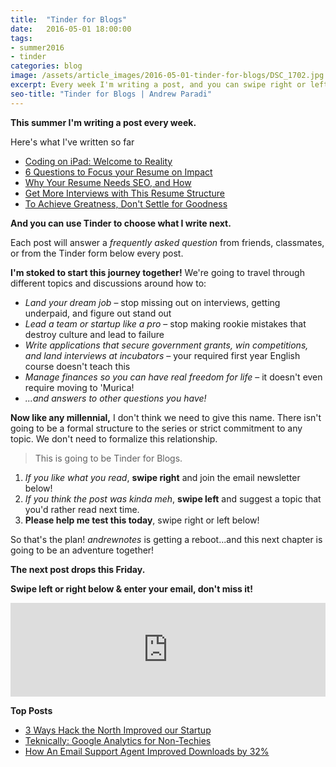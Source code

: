 ```yaml
---
title:  "Tinder for Blogs"
date:   2016-05-01 18:00:00
tags:
- summer2016
- tinder
categories: blog
image: /assets/article_images/2016-05-01-tinder-for-blogs/DSC_1702.jpg
excerpt: Every week I'm writing a post, and you can swipe right or left to choose what I write next!
seo-title: "Tinder for Blogs | Andrew Paradi"
---
```


**This summer I'm writing a post every week.** 

Here's what I've written so far

- [Coding on iPad: Welcome to Reality](/blog/coding-on-ipad/)
- [6 Questions to Focus your Resume on Impact](/blog/hired-part-1/)
- [Why Your Resume Needs SEO, and How](/blog/hired-part-2/)
- [Get More Interviews with This Resume Structure](/blog/hired-part-3/)
- [To Achieve Greatness, Don't Settle for Goodness](blog/good-to-great)

**And you can use Tinder to choose what I write next.**

Each post will answer a *frequently asked question* from friends, classmates, or from the Tinder form below every post.

**I'm stoked to start this journey together!** We're going to travel through different topics and discussions around how to:

- *Land your dream job* – stop missing out on interviews, getting underpaid, and figure out stand out
- *Lead a team or startup like a pro* – stop making rookie mistakes that destroy culture and lead to failure
- *Write applications that secure government grants, win competitions, and land interviews at incubators* – your required first year English course doesn't teach this
- *Manage finances so you can have real freedom for life* – it doesn't even require moving to 'Murica!
- *...and answers to other questions you have!*

**Now like any millennial,** I don't think we need to give this name. There isn't going to be a formal structure to the series or strict commitment to any topic. We don't need to formalize this relationship. 

> This is going to be Tinder for Blogs.

1. *If you like what you read*, **swipe right** and join the email newsletter below!
2. *If you think the post was kinda meh*, **swipe left** and suggest a topic that you'd rather read next time.
3. **Please help me test this today**, swipe right or left below!

So that's the plan! *andrewnotes* is getting a reboot...and this next chapter is going to be an adventure together!

**The next post drops this Friday.**

**Swipe left or right below &amp; enter your email, don't miss it!**

<script src="https://blitzen.com/scripts/blitzenForm.js" type="text/javascript"></script> <iframe src="https://andrew.blitzen.com/form/andrewnotes-footer-1?page=20160501-tinder-for-blogs" id="017ce06a18c93534f49cdb840176f9" onload="resizeCrossDomainIframe('017ce06a18c93534f49cdb840176f9', 'https://andrew.blitzen.com');" width="100%" style="border: none;" resize="true"></iframe>

**Top Posts**

- [3 Ways Hack the North Improved our Startup](/blog/3-ways-hack-the-north-improved-our-startup/)
- [Teknically: Google Analytics for Non-Techies](/project/teknically-webplio/)
- [How An Email Support Agent Improved Downloads by 32%](/blog/videostream-how-growth-starts-with-great-customer-support/)